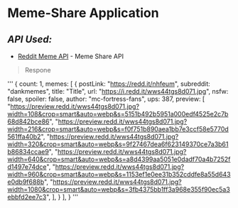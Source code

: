 # Meme-Share Application

## _API Used:_

- [Reddit Meme API](https://meme-api.herokuapp.com/gimme/1) - Meme Share API

> Respone

'''
{
count: 1,
memes: [
{
postLink: "https://redd.it/nhfeum",
subreddit: "dankmemes",
title: "Title",
url: "https://i.redd.it/wws44tgs8d071.jpg",
nsfw: false,
spoiler: false,
author: "mc-fortress-fans",
ups: 387,
preview: [
"https://preview.redd.it/wws44tgs8d071.jpg?width=108&crop=smart&auto=webp&s=5151b492b5951a000edf4525e2c7b68d842bce86",
"https://preview.redd.it/wws44tgs8d071.jpg?width=216&crop=smart&auto=webp&s=f0f751b890aea1bb7e3ccf58e5770d561ffa40b2",
"https://preview.redd.it/wws44tgs8d071.jpg?width=320&crop=smart&auto=webp&s=9f27467dea6f623149370ce7a3b61b86834ccae9",
"https://preview.redd.it/wws44tgs8d071.jpg?width=640&crop=smart&auto=webp&s=a8d4399aa5051e0dadf70a4b7252fd1497e74dce",
"https://preview.redd.it/wws44tgs8d071.jpg?width=960&crop=smart&auto=webp&s=1153ef1e0ee31b352cddfe8a55d643e0db9f688b",
"https://preview.redd.it/wws44tgs8d071.jpg?width=1080&crop=smart&auto=webp&s=3fb4375bb1ff3a968e355f90ec5a3ebbfd2ee7c3",
],
}
],
}
'''
